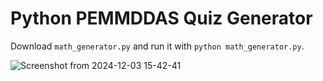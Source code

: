 # Python PEMMDDAS Quiz Generator

Download `math_generator.py` and run it with `python math_generator.py`.

![Screenshot from 2024-12-03 15-42-41](https://github.com/user-attachments/assets/a3bb0547-1276-4e89-9182-aa916aebbb11)
